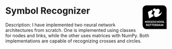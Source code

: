 # Symbol Recognizer <img src="./img/hro-logo.png" align="right" width="75">

Description: I have implemented two neural network architectures from scratch. One is implemented using classes for nodes and links, while the other uses matrices with NumPy. Both implementations are capable of recognizing crosses and circles.